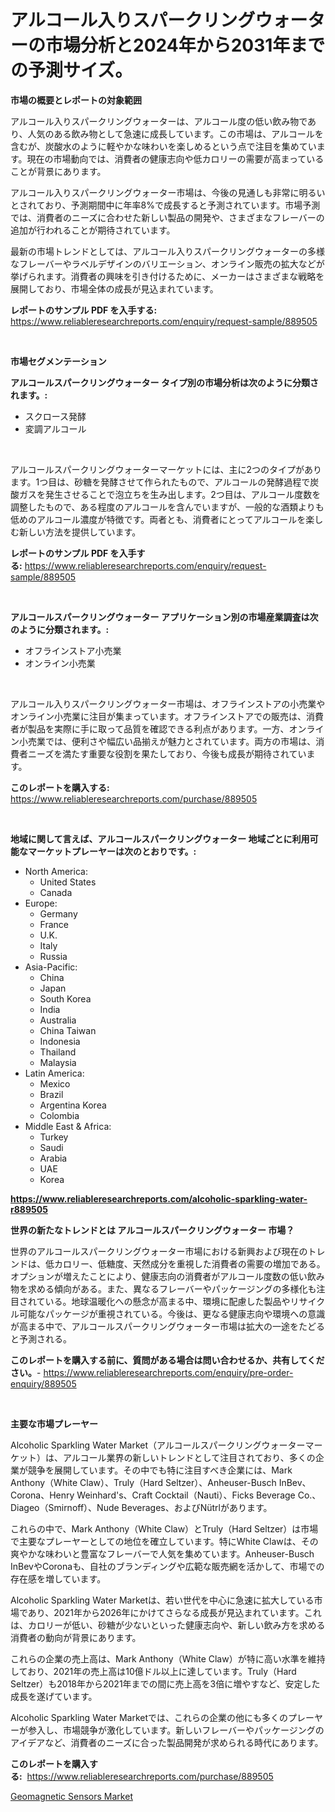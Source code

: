 <p><h1>アルコール入りスパークリングウォーターの市場分析と2024年から2031年までの予測サイズ。</h1></p><p><strong>市場の概要とレポートの対象範囲</strong></p>
<p><p>アルコール入りスパークリングウォーターは、アルコール度の低い飲み物であり、人気のある飲み物として急速に成長しています。この市場は、アルコールを含むが、炭酸水のように軽やかな味わいを楽しめるという点で注目を集めています。現在の市場動向では、消費者の健康志向や低カロリーの需要が高まっていることが背景にあります。</p><p>アルコール入りスパークリングウォーター市場は、今後の見通しも非常に明るいとされており、予測期間中に年率8%で成長すると予測されています。市場予測では、消費者のニーズに合わせた新しい製品の開発や、さまざまなフレーバーの追加が行われることが期待されています。</p><p>最新の市場トレンドとしては、アルコール入りスパークリングウォーターの多様なフレーバーやラベルデザインのバリエーション、オンライン販売の拡大などが挙げられます。消費者の興味を引き付けるために、メーカーはさまざまな戦略を展開しており、市場全体の成長が見込まれています。</p></p>
<p><strong>レポートのサンプル PDF を入手する:</strong> <a href="https://www.reliableresearchreports.com/enquiry/request-sample/889505">https://www.reliableresearchreports.com/enquiry/request-sample/889505</a></p>
<p>&nbsp;</p>
<p><strong>市場セグメンテーション</strong></p>
<p><strong>アルコールスパークリングウォーター タイプ別の市場分析は次のように分類されます。:</strong></p>
<p><ul><li>スクロース発酵</li><li>変調アルコール</li></ul></p>
<p>&nbsp;</p>
<p><p>アルコールスパークリングウォーターマーケットには、主に2つのタイプがあります。1つ目は、砂糖を発酵させて作られたもので、アルコールの発酵過程で炭酸ガスを発生させることで泡立ちを生み出します。2つ目は、アルコール度数を調整したもので、ある程度のアルコールを含んでいますが、一般的な酒類よりも低めのアルコール濃度が特徴です。両者とも、消費者にとってアルコールを楽しむ新しい方法を提供しています。</p></p>
<p><strong>レポートのサンプル PDF を入手する:</strong>&nbsp;<a href="https://www.reliableresearchreports.com/enquiry/request-sample/889505">https://www.reliableresearchreports.com/enquiry/request-sample/889505</a></p>
<p>&nbsp;</p>
<p><strong> アルコールスパークリングウォーター アプリケーション別の市場産業調査は次のように分類されます。:</strong></p>
<p><ul><li>オフラインストア小売業</li><li>オンライン小売業</li></ul></p>
<p>&nbsp;</p>
<p><p>アルコール入りスパークリングウォーター市場は、オフラインストアの小売業やオンライン小売業に注目が集まっています。オフラインストアでの販売は、消費者が製品を実際に手に取って品質を確認できる利点があります。一方、オンライン小売業では、便利さや幅広い品揃えが魅力とされています。両方の市場は、消費者ニーズを満たす重要な役割を果たしており、今後も成長が期待されています。</p></p>
<p><strong>このレポートを購入する:</strong>&nbsp; <a href="https://www.reliableresearchreports.com/purchase/889505">https://www.reliableresearchreports.com/purchase/889505</a></p>
<p>&nbsp;</p>
<p><strong>地域に関して言えば、アルコールスパークリングウォーター 地域ごとに利用可能なマーケットプレーヤーは次のとおりです。:</strong></p>
<p><ul>
    <li>
        North America:
        <ul>
            <li>United States</li>
            <li>Canada</li>
        </ul>
    </li>
    <li>
        Europe:
        <ul>
            <li>Germany</li>
            <li>France</li>
            <li>U.K.</li>
            <li>Italy</li>
            <li>Russia</li>
        </ul>
    </li>
    <li>
        Asia-Pacific:
        <ul>
            <li>China</li>
            <li>Japan</li>
            <li>South Korea</li>
            <li>India</li>
            <li>Australia</li>
            <li>China Taiwan</li>
            <li>Indonesia</li>
            <li>Thailand</li>
            <li>Malaysia</li>
        </ul>
    </li>
    <li>
        Latin America:
        <ul>
            <li>Mexico</li>
            <li>Brazil</li>
            <li>Argentina Korea</li>
            <li>Colombia</li>
        </ul>
    </li>
    <li>
        Middle East & Africa:
        <ul>
            <li>Turkey</li>
            <li>Saudi</li>
            <li>Arabia</li>
            <li>UAE</li>
            <li>Korea</li>
        </ul>
    </li>
    </ul></p>
<p><strong><a href="https://www.reliableresearchreports.com/alcoholic-sparkling-water-r889505">https://www.reliableresearchreports.com/alcoholic-sparkling-water-r889505</a></strong>&nbsp;</p>
<p><strong>世界の新たなトレンドとは アルコールスパークリングウォーター 市場？</strong></p>
<p><p>世界のアルコールスパークリングウォーター市場における新興および現在のトレンドは、低カロリー、低糖度、天然成分を重視した消費者の需要の増加である。オプションが増えたことにより、健康志向の消費者がアルコール度数の低い飲み物を求める傾向がある。また、異なるフレーバーやパッケージングの多様化も注目されている。地球温暖化への懸念が高まる中、環境に配慮した製品やリサイクル可能なパッケージが重視されている。今後は、更なる健康志向や環境への意識が高まる中で、アルコールスパークリングウォーター市場は拡大の一途をたどると予測される。</p></p>
<p><strong>このレポートを購入する前に、質問がある場合は問い合わせるか、共有してください。</strong>- <a href="https://www.reliableresearchreports.com/enquiry/pre-order-enquiry/889505">https://www.reliableresearchreports.com/enquiry/pre-order-enquiry/889505</a></p>
<p>&nbsp;</p>
<p><strong>主要な市場プレーヤー</strong></p>
<p><p>Alcoholic Sparkling Water Market（アルコールスパークリングウォーターマーケット）は、アルコール業界の新しいトレンドとして注目されており、多くの企業が競争を展開しています。その中でも特に注目すべき企業には、Mark Anthony（White Claw）、Truly（Hard Seltzer）、Anheuser-Busch InBev、Corona、Henry Weinhard's、Craft Cocktail（Nauti）、Ficks Beverage Co.、Diageo（Smirnoff）、Nude Beverages、およびNütrlがあります。</p><p>これらの中で、Mark Anthony（White Claw）とTruly（Hard Seltzer）は市場で主要なプレーヤーとしての地位を確立しています。特にWhite Clawは、その爽やかな味わいと豊富なフレーバーで人気を集めています。Anheuser-Busch InBevやCoronaも、自社のブランディングや広範な販売網を活かして、市場での存在感を増しています。</p><p>Alcoholic Sparkling Water Marketは、若い世代を中心に急速に拡大している市場であり、2021年から2026年にかけてさらなる成長が見込まれています。これは、カロリーが低い、砂糖が少ないといった健康志向や、新しい飲み方を求める消費者の動向が背景にあります。</p><p>これらの企業の売上高は、Mark Anthony（White Claw）が特に高い水準を維持しており、2021年の売上高は10億ドル以上に達しています。Truly（Hard Seltzer）も2018年から2021年までの間に売上高を3倍に増やすなど、安定した成長を遂げています。</p><p>Alcoholic Sparkling Water Marketでは、これらの企業の他にも多くのプレーヤーが参入し、市場競争が激化しています。新しいフレーバーやパッケージングのアイデアなど、消費者のニーズに合った製品開発が求められる時代にあります。</p></p>
<p><strong>このレポートを購入する:</strong>&nbsp;&nbsp;<a href="https://www.reliableresearchreports.com/purchase/889505">https://www.reliableresearchreports.com/purchase/889505</a></p>
<p><p><a href="https://glittery-fuchsia-86a.notion.site/Geomagnetic-Sensors-Market-Size-Reveals-the-Best-Marketing-Channels-In-Global-Industry-431735253f3a4faf808e048c470cb256">Geomagnetic Sensors Market</a></p></p>